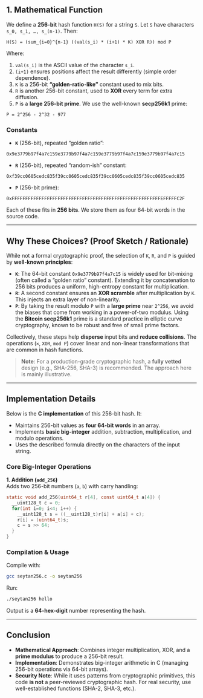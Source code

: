 ## 1. Mathematical Function

We define a **256-bit** hash function `H(S)` for a string `S`. Let `S` have characters `s_0, s_1, …, s_(n-1)`. Then:

```
H(S) = (sum_{i=0}^{n-1} ((val(s_i) * (i+1) * K) XOR R)) mod P
```

Where:
1. `val(s_i)` is the ASCII value of the character `s_i`.
2. `(i+1)` ensures positions affect the result differently (simple order dependence).
3. `K` is a 256-bit **“golden-ratio-like”** constant used to mix bits.
4. `R` is another 256-bit constant, used to **XOR** every term for extra diffusion.
5. `P` is a **large 256-bit prime**. We use the well-known **secp256k1** prime:
```
P = 2^256 - 2^32 - 977
```

### Constants

- **`K`** (256-bit), repeated “golden ratio”:
```
0x9e3779b97f4a7c159e3779b97f4a7c159e3779b97f4a7c159e3779b97f4a7c15
```

- **`R`** (256-bit), repeated “random-ish” constant:
```
0xf39cc0605cedc835f39cc0605cedc835f39cc0605cedc835f39cc0605cedc835
```

- **`P`** (256-bit prime):
```
0xFFFFFFFFFFFFFFFFFFFFFFFFFFFFFFFFFFFFFFFFFFFFFFFFFFFFFFFEFFFFFC2F
```

Each of these fits in **256 bits**. We store them as four 64-bit words in the source code.

---

## Why These Choices? (Proof Sketch / Rationale)

While not a formal cryptographic proof, the selection of `K`, `R`, and `P` is guided by **well-known principles**:

- **`K`**: The 64-bit constant `0x9e3779b97f4a7c15` is widely used for bit-mixing (often called a “golden ratio” constant). Extending it by concatenation to 256 bits produces a uniform, high-entropy constant for multiplication.  
- **`R`**: A second constant ensures an **XOR scramble** after multiplication by `K`. This injects an extra layer of non-linearity.  
- **`P`**: By taking the result modulo `P` with a **large prime** near `2^256`, we avoid the biases that come from working in a power-of-two modulus. Using the **Bitcoin secp256k1** prime is a standard practice in elliptic curve cryptography, known to be robust and free of small prime factors.  

Collectively, these steps help **disperse** input bits and **reduce collisions**. The operations (`×`, `XOR`, `mod P`) cover linear and non-linear transformations that are common in hash functions.

> **Note**: For a production-grade cryptographic hash, a **fully vetted** design (e.g., SHA-256, SHA-3) is recommended. The approach here is mainly illustrative.

---

## Implementation Details

Below is the **C implementation** of this 256-bit hash. It:

- Maintains 256-bit values as **four 64-bit words** in an array.  
- Implements **basic big-integer** addition, subtraction, multiplication, and modulo operations.  
- Uses the described formula directly on the characters of the input string.

### Core Big-Integer Operations

**1. Addition (`add_256`)**  
Adds two 256-bit numbers (`a`, `b`) with carry handling:
```c
static void add_256(uint64_t r[4], const uint64_t a[4]) {
  __uint128_t c = 0; 
  for(int i=0; i<4; i++) {
    __uint128_t s = ((__uint128_t)r[i] + a[i] + c);
    r[i] = (uint64_t)s;
    c = s >> 64;
  }
}
```

### Compilation & Usage

Compile with:
```bash
gcc seytan256.c -o seytan256
```

Run:
```bash
./seytan256 hello
```

Output is a **64-hex-digit** number representing the hash.

---

## Conclusion

- **Mathematical Approach**: Combines integer multiplication, XOR, and a **prime modulus** to produce a 256-bit result.  
- **Implementation**: Demonstrates big-integer arithmetic in C (managing 256-bit operations via 64-bit arrays).  
- **Security Note**: While it uses patterns from cryptographic primitives, this code **is not** a peer-reviewed cryptographic hash. For real security, use well-established functions (SHA-2, SHA-3, etc.).


